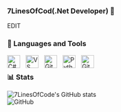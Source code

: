 ### 7LinesOfCod(.Net Developer) 👋


EDIT

### 🧰 Languages and Tools
<img align="left" alt="C#" width="30px" style="padding-right:10px;" src="https://cdn.jsdelivr.net/gh/devicons/devicon/icons/csharp/csharp-original.svg" />
<img align="left" alt="VS" width="30px" style="padding-right:10px;" src="https://cdn.jsdelivr.net/gh/devicons/devicon/icons/visualstudio/visualstudio-plain.svg" />
<img align="left" alt="Git" width="30px" style="padding-right:10px;" src="https://cdn.jsdelivr.net/gh/devicons/devicon/icons/git/git-original.svg" />
<img align="left" alt="Python" width="30px" style="padding-right:10px;" src="https://cdn.jsdelivr.net/gh/devicons/devicon/icons/python/python-plain.svg" />
<img align="left" alt="GitHub" width="30px" style="padding-right:10px;" src="https://cdn.jsdelivr.net/gh/devicons/devicon/icons/github/github-original.svg" />

<br />

### 📊 Stats
![7LinesOfCode's GitHub stats](https://github-readme-stats.vercel.app/api?username=7LinesOfCode&show_icons=true&theme=dark)
<br/>
<img  alt="GitHub"  style="padding-right:10px;" src="https://www.codewars.com/users/7LinesOfCode/badges/large" />

